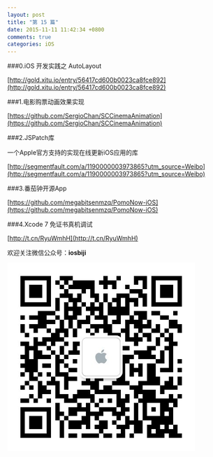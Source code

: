 ```yaml
---
layout: post
title: "第 15 篇"
date: 2015-11-11 11:42:34 +0800
comments: true
categories: iOS
---
```


###0.iOS 开发实践之 AutoLayout  

[http://gold.xitu.io/entry/56417cd600b0023ca8fce892](http://gold.xitu.io/entry/56417cd600b0023ca8fce892)

###1.电影购票动画效果实现

[https://github.com/SergioChan/SCCinemaAnimation](https://github.com/SergioChan/SCCinemaAnimation)

###2.JSPatch库

一个Apple官方支持的实现在线更新iOS应用的库

[http://segmentfault.com/a/1190000003973865?utm_source=Weibo](http://segmentfault.com/a/1190000003973865?utm_source=Weibo)

###3.番茄钟开源App

[https://github.com/megabitsenmzq/PomoNow-iOS](https://github.com/megabitsenmzq/PomoNow-iOS)

###4.Xcode 7 免证书真机调试

[http://t.cn/RyuWmhH](http://t.cn/RyuWmhH)

欢迎关注微信公众号：**iosbiji**

![iOS开发笔记](/images/weixin.jpg)